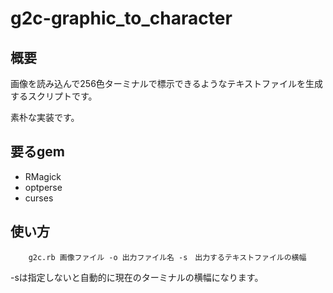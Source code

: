 g2c-graphic_to_character
========================

## 概要

画像を読み込んで256色ターミナルで標示できるようなテキストファイルを生成するスクリプトです。

素朴な実装です。

## 要るgem

 * RMagick
 * optperse
 * curses
 
## 使い方
 
        g2c.rb 画像ファイル -o 出力ファイル名 -s　出力するテキストファイルの横幅
 
 -sは指定しないと自動的に現在のターミナルの横幅になります。
